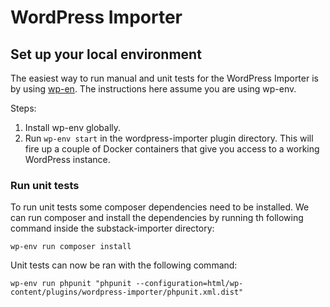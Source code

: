# WordPress Importer

## Set up your local environment

The easiest way to run manual and unit tests for the WordPress Importer is by using [wp-en](https://make.wordpress.org/core/2020/03/03/wp-env-simple-local-environments-for-wordpress/).
The instructions here assume you are using wp-env.

Steps:

1. Install wp-env globally.
2. Run `wp-env start` in the wordpress-importer plugin directory. This will fire up a couple of Docker containers that give you access to a working WordPress instance.


### Run unit tests

To run unit tests some composer dependencies need to be installed. We can run composer and install the dependencies by running th following command inside the substack-importer directory:

`wp-env run composer install`

Unit tests can now be ran with the following command:

`wp-env run phpunit "phpunit --configuration=html/wp-content/plugins/wordpress-importer/phpunit.xml.dist"`
